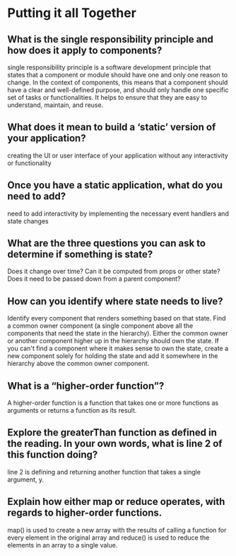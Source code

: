 # Putting it all Together

## What is the single responsibility principle and how does it apply to components?

single responsibility principle is a software development principle that states that a component or module should have one and only one reason to change. In the context of components, this means that a component should have a clear and well-defined purpose, and should only handle one specific set of tasks or functionalities. It helps to ensure that they are easy to understand, maintain, and reuse.

## What does it mean to build a ‘static’ version of your application?

creating the UI or user interface of your application without any interactivity or functionality

## Once you have a static application, what do you need to add?

need to add interactivity by implementing the necessary event handlers and state changes

## What are the three questions you can ask to determine if something is state?

Does it change over time?
Can it be computed from props or other state?
Does it need to be passed down from a parent component?

## How can you identify where state needs to live?

Identify every component that renders something based on that state.
Find a common owner component (a single component above all the components that need the state in the hierarchy).
Either the common owner or another component higher up in the hierarchy should own the state.
If you can't find a component where it makes sense to own the state, create a new component solely for holding the state and add it somewhere in the hierarchy above the common owner component.

## What is a “higher-order function”?

A higher-order function is a function that takes one or more functions as arguments or returns a function as its result. 

## Explore the greaterThan function as defined in the reading. In your own words, what is line 2 of this function doing?

line 2 is defining and returning another function that takes a single argument, y.

## Explain how either map or reduce operates, with regards to higher-order functions.

map() is used to create a new array with the results of calling a function for every element in the original array and reduce() is used to reduce the elements in an array to a single value.